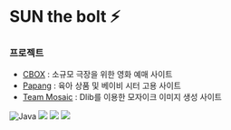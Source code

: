 # SUN the bolt :zap:

###  프로젝트
- [CBOX](https://github.com/hwajin3114/movie) : 소규모 극장을 위한 영화 예매 사이트
- [Papang](https://github.com/yhoo0094/papang) : 육아 상품 및 베이비 시터 고용 사이트
- [Team Mosaic](https://github.com/qiosion/Mosaic) : Dlib를 이용한 모자이크 이미지 생성 사이트


<!--
**qiosion/qiosion** is a ✨ _special_ ✨ repository because its `README.md` (this file) appears on your GitHub profile.

Here are some ideas to get you started:

- 🔭 I’m currently working on ...
- 🌱 I’m currently learning ...
- 👯 I’m looking to collaborate on ...
- 🤔 I’m looking for help with ...
- 💬 Ask me about ...
- 📫 How to reach me: ...
- 😄 Pronouns: ...
- ⚡ Fun fact: ...


- 뱃지
  https://shields.io/ 여기서 틀 가져와서
  https://simpleicons.org/ 여기서 아이콘 찾음
  
  <img src="https://img.shields.io/badge/아이콘내용(원하는대로)-아이콘바탕색(샵없이)?style=스타일&logo=로고이름&logoColor=white"/>
  - style 은 plastic / flat / flat-square / for-the-badge / social 5가지종류가 있음

- 많이 사용하는 언어 https://github.com/anuraghazra/github-readme-stats
  [![Top Langs](https://github-readme-stats.vercel.app/api/top-langs/?username=깃허브아이디&langs_count=8)](https://github.com/깃허브아이디/github-readme-stats)
  또는
  [![Top Langs](https://github-readme-stats.vercel.app/api/top-langs/?username=깃허브아이디&layout=compact)](https://github.com/깃허브아이디/github-readme-stats)

- 깃허브 상태 https://github.com/anuraghazra/github-readme-stats
  ![Anurag's GitHub stats](https://github-readme-stats.vercel.app/api?username=깃허브아이디&show_icons=true&theme=테마)
  - theme 는 dark / radical / merko / gruvbox / tokyonight / onedark / cobalt / synthwave / highcontrast / dracula

- 깃허브 방문자수 https://hits.seeyoufarm.com/
  여기서 target url 설정한 뒤 검정색 박스 3개중 첫번째거 복붙

- 백준 티어 https://github.com/mazassumnida/mazassumnida

- 헤더 및 푸터 https://github.com/kyechan99/capsule-render
  ![header](https://capsule-render.vercel.app/api?type=wave&color=auto&height=300&section=header&text=capsule%20render&fontSize=90)
  - type : 어느 타입으로 할건지
    wave / egg / shark / slice / rect / soft / rounded / cylinder / waving / transparent
  - color : 배경색 (auto)
  - height : 높이
  - section : 헤더로 할건지 푸터로 할건지
  - text : 내용, 띄어쓰기를 하고 싶으면 %20를 사용해야한다. 예를 들어 "깃 허브"를 쓰려면 "깃%20허브"가 되어야한다.
  - fontSize : 글씨 크기
  - 그외에도 Desc, 텍스트 위치, desx위치 등 다양한 것들이 있다.

- 링크
  <a href="url" > 텍스트나 뱃지 </a>

- 중간정렬 <div align=center>

- 코드블록
  ``` 뒤에 자신이 원하는 언어 작성
  - 예) ```java
        코드내용
        ```

- *기울임* 또는 _기울임_

- **굵음** 또는 __굵음__

- ~~취소선~~

- > 인용글 1
  > > 인용글 2
  > > > 인용글 3

- 글머리기호
  + 목록 1
    + 목록 1-1
      + 목록 1-1-1
  * 목록 1
  - 목록 1

- 수평선, 구분선 --- 또는 *** 또는 ___

- 이미지 ![텍스트](이미지주소링크)


-->


  ![Java](https://img.shields.io/badge/java-007396.svg?&style=flat&logo=openjdk&logoColor=white)
  <img src="https://img.shields.io/badge/spring-6DB33F?style=flat&logo=spring&logoColor=white"/>
  <img src="https://img.shields.io/badge/python-3776AB?style=flat&logo=python&logoColor=white"/>
  <img src="https://img.shields.io/badge/django-092E20?style=flat&logo=django&logoColor=white"/>
  



